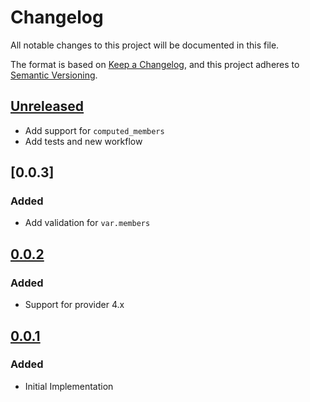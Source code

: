 # Changelog

All notable changes to this project will be documented in this file.

The format is based on [Keep a Changelog](https://keepachangelog.com/en/1.0.0/),
and this project adheres to [Semantic Versioning](https://semver.org/spec/v2.0.0.html).

## [Unreleased]

- Add support for `computed_members`
- Add tests and new workflow

## [0.0.3]

### Added

- Add validation for `var.members`

## [0.0.2]

### Added

- Support for provider 4.x

## [0.0.1]

### Added

- Initial Implementation

[unreleased]: https://github.com/mineiros-io/terraform-google-pubsub-subscription-iam/compare/v0.0.3...HEAD
[0.0.2]: https://github.com/mineiros-io/terraform-google-pubsub-subscription-iam/compare/v0.0.2...v0.0.3
[0.0.2]: https://github.com/mineiros-io/terraform-google-pubsub-subscription-iam/compare/v0.0.1...v0.0.2
[0.0.1]: https://github.com/mineiros-io/terraform-google-pubsub-subscription-iam/releases/tag/v0.0.1
